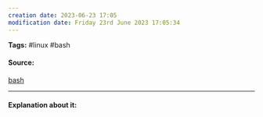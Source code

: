 ```yaml
---
creation date: 2023-06-23 17:05
modification date: Friday 23rd June 2023 17:05:34
---
```


**Tags:** #linux #bash 

#### Source:
[bash](https://tldp.org/LDP/Bash-Beginners-Guide/html/sect_09_04.html)

--------------------------------------

#### Explanation about it:

